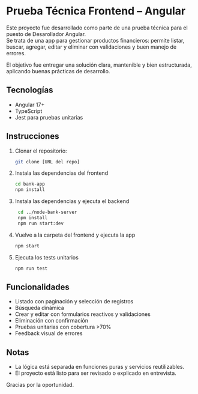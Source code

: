 # Prueba Técnica Frontend – Angular

Este proyecto fue desarrollado como parte de una prueba técnica para el puesto de Desarollador Angular.  
Se trata de una app para gestionar productos financieros: permite listar, buscar, agregar, editar y eliminar con validaciones y buen manejo de errores.

El objetivo fue entregar una solución clara, mantenible y bien estructurada, aplicando buenas prácticas de desarrollo.

## Tecnologías

- Angular 17+
- TypeScript
- Jest para pruebas unitarias

## Instrucciones

1. Clonar el repositorio:
   ```bash
   git clone [URL del repo]
   ```

2. Instala las dependencias del frontend
   ```bash
   cd bank-app
   npm install
   ```
3. Instala las dependencias y ejecuta el backend
   ```bash
    cd ../node-bank-server
    npm install
    npm run start:dev
   ```

4. Vuelve a la carpeta del frontend y ejecuta la app
   ```bash
   npm start
   ```

5. Ejecuta los tests unitarios
   ```bash
   npm run test
   ```

## Funcionalidades

- Listado con paginación y selección de registros
- Búsqueda dinámica
- Crear y editar con formularios reactivos y validaciones
- Eliminación con confirmación
- Pruebas unitarias con cobertura >70%
- Feedback visual de errores

## Notas

- La lógica está separada en funciones puras y servicios reutilizables.
- El proyecto está listo para ser revisado o explicado en entrevista.

Gracias por la oportunidad.
